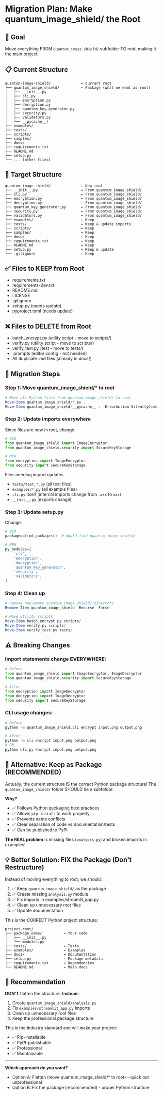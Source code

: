 # Migration Plan: Make quantum_image_shield/ the Root

## 🎯 Goal
Move everything FROM `quantum_image_shield/` subfolder TO root, making it the main project.

## 📋 Current Structure
```
quantum-image-shield/              ← Current root
├── quantum_image_shield/          ← Package (what we want as root)
│   ├── __init__.py
│   ├── cli.py
│   ├── encryption.py
│   ├── decryption.py
│   ├── quantum_key_generator.py
│   ├── security.py
│   ├── validators.py
│   └── __pycache__/
├── examples/
├── tests/
├── scripts/
├── samples/
├── docs/
├── requirements.txt
├── README.md
├── setup.py
└── ... (other files)
```

## 🎯 Target Structure
```
quantum-image-shield/              ← New root
├── __init__.py                    ← From quantum_image_shield/
├── cli.py                         ← From quantum_image_shield/
├── encryption.py                  ← From quantum_image_shield/
├── decryption.py                  ← From quantum_image_shield/
├── quantum_key_generator.py       ← From quantum_image_shield/
├── security.py                    ← From quantum_image_shield/
├── validators.py                  ← From quantum_image_shield/
├── examples/                      ← Keep
├── tests/                         ← Keep & update imports
├── scripts/                       ← Keep
├── samples/                       ← Keep
├── docs/                          ← Keep
├── requirements.txt               ← Keep
├── README.md                      ← Keep
├── setup.py                       ← Keep & update
└── .gitignore                     ← Keep
```

## ✅ Files to KEEP from Root
- requirements.txt
- requirements-dev.txt
- README.md
- LICENSE
- .gitignore
- setup.py (needs update)
- pyproject.toml (needs update)

## ❌ Files to DELETE from Root
- batch_encrypt.py (utility script - move to scripts/)
- verify.py (utility script - move to scripts/)
- verify_test.py (test - move to tests/)
- .prompts (editor config - not needed)
- All duplicate .md files (already in docs/)

## 🔄 Migration Steps

### Step 1: Move quantum_image_shield/* to root
```powershell
# Move all Python files from quantum_image_shield/ to root
Move-Item quantum_image_shield/*.py .
Move-Item quantum_image_shield/__pycache__ . -ErrorAction SilentlyContinue
```

### Step 2: Update imports everywhere
Since files are now in root, change:
```python
# OLD
from quantum_image_shield import ImageEncryptor
from quantum_image_shield.security import SecureKeyStorage

# NEW  
from encryption import ImageEncryptor
from security import SecureKeyStorage
```

Files needing import updates:
- `tests/test_*.py` (all test files)
- `examples/*.py` (all example files)
- `cli.py` itself (internal imports change from `.xxx` to `xxx`)
- `__init__.py` (exports change)

### Step 3: Update setup.py
Change:
```python
# OLD
packages=find_packages()  # Would find quantum_image_shield/

# NEW
py_modules=[
    'cli',
    'encryption',
    'decryption',
    'quantum_key_generator',
    'security',
    'validators',
]
```

### Step 4: Clean up
```powershell
# Remove now-empty quantum_image_shield/ directory
Remove-Item quantum_image_shield -Recurse -Force

# Move utility scripts
Move-Item batch_encrypt.py scripts/
Move-Item verify.py scripts/
Move-Item verify_test.py tests/
```

## ⚠️ Breaking Changes

### Import statements change EVERYWHERE:
```python
# Before
from quantum_image_shield import ImageEncryptor, ImageDecryptor
from quantum_image_shield.security import SecureKeyStorage

# After
from encryption import ImageEncryptor
from decryption import ImageDecryptor
from security import SecureKeyStorage
```

### CLI usage changes:
```bash
# Before
python -m quantum_image_shield.cli encrypt input.png output.png

# After
python -m cli encrypt input.png output.png
# OR
python cli.py encrypt input.png output.png
```

## 🤔 Alternative: Keep as Package (RECOMMENDED)

Actually, the current structure IS the correct Python package structure! 
The `quantum_image_shield/` folder SHOULD be a subfolder.

**Why?**
- ✅ Follows Python packaging best practices
- ✅ Allows `pip install` to work properly
- ✅ Prevents name conflicts
- ✅ Clear separation of code vs documentation/tests
- ✅ Can be published to PyPI

**The REAL problem** is missing files (`analysis.py`) and broken imports in examples!

## 💡 Better Solution: FIX the Package (Don't Restructure)

Instead of moving everything to root, we should:
1. ✅ Keep `quantum_image_shield/` as the package
2. ✅ Create missing `analysis.py` module
3. ✅ Fix imports in examples/streamlit_app.py
4. ✅ Clean up unnecessary root files
5. ✅ Update documentation

This is the CORRECT Python project structure:
```
project-root/
├── package_name/          ← Your code
│   ├── __init__.py
│   └── modules.py
├── tests/                 ← Tests
├── examples/              ← Examples
├── docs/                  ← Documentation
├── setup.py               ← Package metadata
├── requirements.txt       ← Dependencies
└── README.md              ← Main docs
```

## 🎯 Recommendation

**DON'T** flatten the structure. **Instead**:
1. Create `quantum_image_shield/analysis.py`
2. Fix `examples/streamlit_app.py` imports
3. Clean up unnecessary root files
4. Keep the professional package structure

This is the industry standard and will make your project:
- ✅ Pip-installable
- ✅ PyPI-publishable
- ✅ Professional
- ✅ Maintainable

---

**Which approach do you want?**
- Option A: Flatten (move quantum_image_shield/* to root) - quick but unprofessional
- Option B: Fix the package (recommended) - proper Python structure
